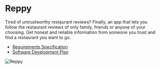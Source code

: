 # Reppy
Tired of untrustworthy restaurant reviews? Finally, an app that lets you follow the restaurant reviews of only family, friends or anyone of your choosing. Get honest and reliable information from someone you trust and find a restaurant you want to go.

- [Requirements Specification](docs/Requirements_Specification.md)
- [Software Development Plan](docs/Software_Development_Plan.md)

![Reppy](https://github.com/myamagu1/CMSI402/blob/master/resources/reppy-poster-1.png)
